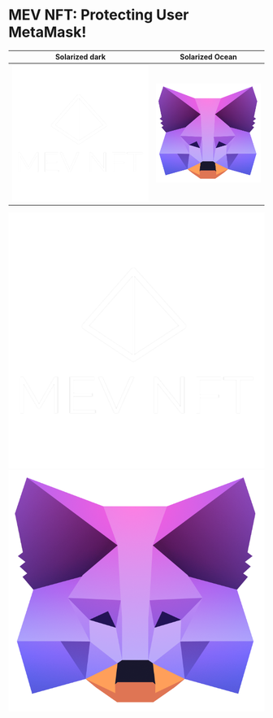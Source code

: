 # MEV NFT: Protecting User MetaMask!

Solarized dark             |  Solarized Ocean
:-------------------------:|:-------------------------:
![mevNft](./img/MEV%20NFT%20LOGO%20WHITE.png)  |  ![flask](./img/flask.png)

![mevNft](./img/MEV%20NFT%20LOGO%20WHITE.png)
![flask](./img/flask.png)
